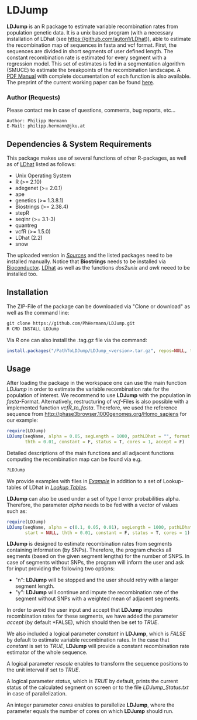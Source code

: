 # LDJump
**LDJump** is an R package to estimate variable recombination rates from population genetic data. 
It is a unix based program (with a necessary installation of LDhat (see <https://github.com/auton1/LDhat>)), able to estimate the recombination map of sequences in fasta and vcf format. 
First, the sequences are divided in short segments of user defined length. The constant recombination rate is estimated for every segment with a regression model. 
This set of estimates is fed in a segmentation algorithm (SMUCE) to estimate the breakpoints of the recombination landscape. A [PDF Manual](./Sources/LDJump.pdf) with complete documentation of each function is also available. The preprint of the current working paper can be found [here](<https://doi.org/10.1101/190876>).

### Author (Requests)
Please contact me in case of questions, comments, bug reports, etc...

    Author: Philipp Hermann
    E-Mail: philipp.hermann@jku.at

## Dependencies & System Requirements
This package makes use of several functions of other R-packages, as well as of [LDhat](<https://github.com/auton1/LDhat>) listed as follows: 

* Unix Operating System
* R (>= 2.10)
* adegenet (>= 2.0.1)
* ape
* genetics (>= 1.3.8.1)
* Biostrings (>= 2.38.4)
* stepR
* seqinr (>= 3.1-3)
* quantreg
* vcfR (>= 1.5.0)
* LDhat (2.2)
* snow

The uploaded version in *[Sources](./Sources)* and the listed packages need to be installed manually. Notice that **Biostrings** needs to be installed via [Bioconductor](<http://bioconductor.org/packages/release/bioc/html/Biostrings.html>).  [LDhat](<https://github.com/auton1/LDhat>) as well as the functions *dos2unix* and *awk* neeed to be installed too. 


## Installation
The ZIP-File of the package can be downloaded via "Clone or download" as well as the command line: 

```markdown
git clone https://github.com/PhHermann/LDJump.git
R CMD INSTALL LDJump
``` 

Via *R* one can also install the .tag.gz file via the command: 

```R
install.packages("/PathToLDJump/LDJump_<version>.tar.gz", repos=NULL, type="source")
```

## Usage

After loading the package in the workspace one can use the main function *LDJump* in order to estimate the variable recombination rate for the population of interest. We recommend to use **LDJump** with the population in *fasta*-Format. Alternatively, restructuring of *vcf*-Files is also possible with a implemented function *vcfR_to_fasta*. Therefore, we used the reference sequence from <http://phase3browser.1000genomes.org/Homo_sapiens> for our example: 

```R
require(LDJump)
LDJump(seqName, alpha = 0.05, segLength = 1000, pathLDhat = "", format = "fasta", refName = NULL, start = NULL, 
       thth = 0.01, constant = F, status = T, cores = 1, accept = F)
```

Detailed descriptions of the main functions and all adjacent functions computing the recombination map can be found via e.g.

```R
?LDJump
```

We provide examples with files in *[Example](./Example)* in addition to a set of Lookup-tables of LDhat in *[Lookup Tables](./Lookups)*. 

**LDJump** can also be used under a set of type I error probabilities alpha. Therefore, the parameter *alpha* needs to be fed with a vector of values such as:

```R
require(LDJump)
LDJump(seqName, alpha = c(0.1, 0.05, 0.01), segLength = 1000, pathLDhat = "", format = "fasta", refName = NULL, 
       start = NULL, thth = 0.01, constant = F, status = T, cores = 1)
```

**LDJump** is designed to estimate recombination rates from segments containing information (by SNPs). Therefore, the program checks all segments (based on the given segment lengths) for the number of SNPS. In case of segments without SNPs, the program will inform the user and ask for input providing the following two options: 
* "n": **LDJump** will be stopped and the user should retry with a larger segment length. 
* "y": **LDJump** will continue and impute the recombination rate of the segment without SNPs with a weighted mean of adjacent segments. 

In order to avoid the user input and accept that **LDJump** imputes recombination rates for these segments, we have added the parameter *accept* (by default *FALSE), which should then be set to *TRUE*. 

We also included a logical parameter *constant* in **LDJump**, which is *FALSE* by default to estimate variable recombination rates. In the case that *constant* is set to *TRUE*, **LDJump** will provide a constant recombination rate estimator of the whole sequence. 

A logical parameter *rescale* enables to transform the sequence positions to the unit interval if set to *TRUE*.

A logical parameter *status*, which is *TRUE* by default, prints the current status of the calculated segment on screen or to the file *LDJump_Status.txt* in case of parallelization. 

An integer parameter *cores* enables to parallelize **LDJump**, where the parameter equals the number of cores on which **LDJump** should run. 
